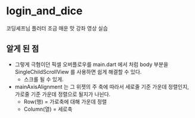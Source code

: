 # login_and_dice

코딩셰프님 플러터 조금 매운 맛 강좌 영상 실습

## 알게 된 점
- 그렇게 극혐이던 픽셀 오버플로우를 main.dart 에서 처럼 body 부분을 SingleChildScrollView 를 사용하면 쉽게 해결할 수 있다.
    - 스크롤 될 수 있게.
- mainAxisAlignment 는 그 위젯의 주 축에 따라서 세로줄 기준 가운데 정렬인지, 가로줄 기준 가운데 정렬으로 될지가 나뉜다.
    - Row(행) = 가로축에 대해 가운데 정렬
    - Column(열) = 세로축